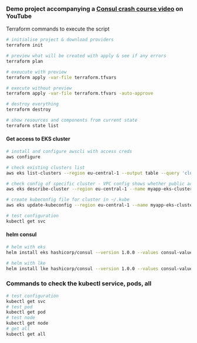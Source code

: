 ### Demo project accompanying a [Consul crash course video](https://www.youtube.com/watch?v=s3I1kKKfjtQ) on YouTube


Terraform commands to execute the script

```sh
# initialise project & download providers
terraform init

# preview what will be created with apply & see if any errors
terraform plan

# exeucute with preview
terraform apply -var-file terraform.tfvars

# execute without preview
terraform apply -var-file terraform.tfvars -auto-approve

# destroy everything
terraform destroy

# show resources and components from current state
terraform state list
```

#### Get access to EKS cluster
```sh
# install and configure awscli with access creds
aws configure

# check existing clusters list
aws eks list-clusters --region eu-central-1 --output table --query 'clusters'

# check config of specific cluster - VPC config shows whether public access enabled on cluster API endpoint
aws eks describe-cluster --region eu-central-1 --name myapp-eks-cluster --query 'cluster.resourcesVpcConfig'

# create kubeconfig file for cluster in ~/.kube
aws eks update-kubeconfig --region eu-central-1 --name myapp-eks-cluster

# test configuration
kubectl get svc
```

#### helm consul
```sh
# helm with eks
helm install eks hashicorp/consul --version 1.0.0 --values consul-values.yaml --set global.datacenter=eks

# helm with lke
helm install lke hashicorp/consul --version 1.0.0 --values consul-values.yaml --set global.datacenter=lke

```

### Commands to check the kubectl service, pods, all
``` sh
# test configuration
kubectl get svc
# test pod
kubectl get pod
# test node
kubectl get node
# get all
kubectl get all
```

